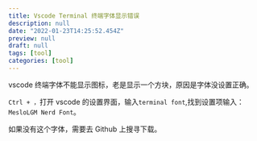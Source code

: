 ```yaml
---
title: Vscode Terminal 终端字体显示错误
description: null
date: "2022-01-23T14:25:52.454Z"
preview: null
draft: null
tags: [tool]
categories: [tool]
---
```


vscode 终端字体不能显示图标，老是显示一个方块，原因是字体没设置正确。

`Ctrl + ，`打开 vscode 的设置界面，输入`terminal font`,找到设置项输入：`MesloLGM Nerd Font`。

如果没有这个字体，需要去 Github 上搜寻下载。

